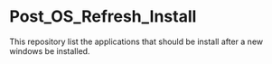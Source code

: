 # Post_OS_Refresh_Install
This repository list the applications that should be install after a new windows be installed.

